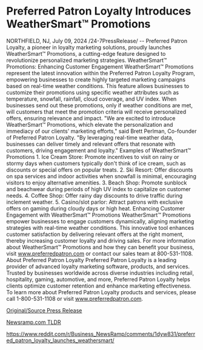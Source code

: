# Preferred Patron Loyalty Introduces WeatherSmart™ Promotions

NORTHFIELD, NJ, July 09, 2024 /24-7PressRelease/ -- Preferred Patron Loyalty, a pioneer in loyalty marketing solutions, proudly launches WeatherSmart™ Promotions, a cutting-edge feature designed to revolutionize personalized marketing strategies.  WeatherSmart™ Promotions: Enhancing Customer Engagement  WeatherSmart™ Promotions represent the latest innovation within the Preferred Patron Loyalty Program, empowering businesses to create highly targeted marketing campaigns based on real-time weather conditions. This feature allows businesses to customize their promotions using specific weather attributes such as temperature, snowfall, rainfall, cloud coverage, and UV index. When businesses send out these promotions, only if weather conditions are met, will customers that meet the promotion criteria will receive personalized offers, ensuring relevance and impact.  "We are excited to introduce WeatherSmart™ Promotions, which elevate the personalization and immediacy of our clients' marketing efforts," said Brett Perlman, Co-founder of Preferred Patron Loyalty. "By leveraging real-time weather data, businesses can deliver timely and relevant offers that resonate with customers, driving engagement and loyalty."  Examples of WeatherSmart™ Promotions  1.	Ice Cream Store: Promote incentives to visit on rainy or stormy days when customers typically don't think of ice cream, such as discounts or special offers on popular treats. 2.	Ski Resort: Offer discounts on spa services and indoor activities when snowfall is minimal, encouraging visitors to enjoy alternative amenities. 3.	Beach Shop: Promote sunblock and beachwear during periods of high UV index to capitalize on customer needs. 4.	Coffee Shop: Offer rainy day discounts to drive traffic during inclement weather. 5.	Casino/slot parlor: Attract patrons with exclusive offers on gaming during cloudy days or high heat.  Enhancing Customer Engagement with WeatherSmart™ Promotions  WeatherSmart™ Promotions empower businesses to engage customers dynamically, aligning marketing strategies with real-time weather conditions. This innovative tool enhances customer satisfaction by delivering relevant offers at the right moment, thereby increasing customer loyalty and driving sales.  For more information about WeatherSmart™ Promotions and how they can benefit your business, visit www.preferredpatron.com or contact our sales team at 800-531-1108.  About Preferred Patron Loyalty  Preferred Patron Loyalty is a leading provider of advanced loyalty marketing software, products, and services. Trusted by businesses worldwide across diverse industries including retail, hospitality, gaming, automotive, and more, Preferred Patron Loyalty helps clients optimize customer retention and enhance marketing effectiveness.  To learn more about Preferred Patron Loyalty products and services, please call 1-800-531-1108 or visit www.preferredpatron.com. 

[Original/Source Press Release](https://www.24-7pressrelease.com/press-release/512327/preferred-patron-loyalty-introduces-weathersmart-promotions)
                    

[Newsramp.com TLDR](None) 

https://www.reddit.com/r/Business_NewsRamp/comments/1dyw831/preferred_patron_loyalty_launches_weathersmart/